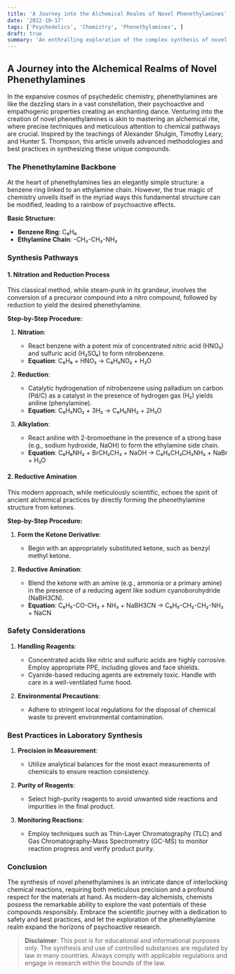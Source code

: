 ```yaml
---
title: 'A Journey into the Alchemical Realms of Novel Phenethylamines'
date: '2022-10-17'
tags: ['Psychedelics', 'Chemistry', 'Phenethylamines', ]
draft: true
summary: 'An enthralling exploration of the complex synthesis of novel phenethylamines, blending modern scientific techniques with ancient alchemical wisdom for a broad audience—from seasoned chemists to curious initiates.'
---
```


## A Journey into the Alchemical Realms of Novel Phenethylamines

In the expansive cosmos of psychedelic chemistry, phenethylamines are like the dazzling stars in a vast constellation, their psychoactive and empathogenic properties creating an enchanting dance. Venturing into the creation of novel phenethylamines is akin to mastering an alchemical rite, where precise techniques and meticulous attention to chemical pathways are crucial. Inspired by the teachings of Alexander Shulgin, Timothy Leary, and Hunter S. Thompson, this article unveils advanced methodologies and best practices in synthesizing these unique compounds.

### The Phenethylamine Backbone

At the heart of phenethylamines lies an elegantly simple structure: a benzene ring linked to an ethylamine chain. However, the true magic of chemistry unveils itself in the myriad ways this fundamental structure can be modified, leading to a rainbow of psychoactive effects.

**Basic Structure:**

- **Benzene Ring**: C₆H₆
- **Ethylamine Chain**: -CH₂-CH₂-NH₂

### Synthesis Pathways

#### 1. **Nitration and Reduction Process**

This classical method, while steam-punk in its grandeur, involves the conversion of a precursor compound into a nitro compound, followed by reduction to yield the desired phenethylamine.

**Step-by-Step Procedure:**

1. **Nitration**: 
   - React benzene with a potent mix of concentrated nitric acid (HNO₃) and sulfuric acid (H₂SO₄) to form nitrobenzene.
   - **Equation**: C₆H₆ + HNO₃ → C₆H₅NO₂ + H₂O

2. **Reduction**:
   - Catalytic hydrogenation of nitrobenzene using palladium on carbon (Pd/C) as a catalyst in the presence of hydrogen gas (H₂) yields aniline (phenylamine).
   - **Equation**: C₆H₅NO₂ + 3H₂ → C₆H₅NH₂ + 2H₂O

3. **Alkylation**:
   - React aniline with 2-bromoethane in the presence of a strong base (e.g., sodium hydroxide, NaOH) to form the ethylamine side chain.
   - **Equation**: C₆H₆NH₂ + BrCH₂CH₃ + NaOH → C₆H₅CH₂CH₂NH₂ + NaBr + H₂O

#### 2. **Reductive Amination**

This modern approach, while meticulously scientific, echoes the spirit of ancient alchemical practices by directly forming the phenethylamine structure from ketones.

**Step-by-Step Procedure:**

1. **Form the Ketone Derivative**:
   - Begin with an appropriately substituted ketone, such as benzyl methyl ketone.

2. **Reductive Amination**:
   - Blend the ketone with an amine (e.g., ammonia or a primary amine) in the presence of a reducing agent like sodium cyanoborohydride (NaBH3CN).
   - **Equation**: C₆H₅-CO-CH₃ + NH₃ + NaBH3CN → C₆H₅-CH₂-CH₂-NH₂ + NaCN

### Safety Considerations

1. **Handling Reagents**:
   - Concentrated acids like nitric and sulfuric acids are highly corrosive. Employ appropriate PPE, including gloves and face shields.
   - Cyanide-based reducing agents are extremely toxic. Handle with care in a well-ventilated fume hood.

2. **Environmental Precautions**:
   - Adhere to stringent local regulations for the disposal of chemical waste to prevent environmental contamination.

### Best Practices in Laboratory Synthesis

1. **Precision in Measurement**:
   - Utilize analytical balances for the most exact measurements of chemicals to ensure reaction consistency.

2. **Purity of Reagents**:
   - Select high-purity reagents to avoid unwanted side reactions and impurities in the final product.

3. **Monitoring Reactions**:
   - Employ techniques such as Thin-Layer Chromatography (TLC) and Gas Chromatography-Mass Spectrometry (GC-MS) to monitor reaction progress and verify product purity.

### Conclusion

The synthesis of novel phenethylamines is an intricate dance of interlocking chemical reactions, requiring both meticulous precision and a profound respect for the materials at hand. As modern-day alchemists, chemists possess the remarkable ability to explore the vast potentials of these compounds responsibly. Embrace the scientific journey with a dedication to safety and best practices, and let the exploration of the phenethylamine realm expand the horizons of psychoactive research.

> **Disclaimer**: This post is for educational and informational purposes only. The synthesis and use of controlled substances are regulated by law in many countries. Always comply with applicable regulations and engage in research within the bounds of the law.
```